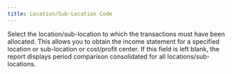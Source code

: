 ```yaml
---
title: Location/Sub-Location Code
---
```



Select the location/sub-location to which the transactions must have  been allocated. This allows you to obtain the income statement for a specified  location or sub-location or cost/profit center. If this field is left  blank, the report displays period comparison consolidated for all locations/sub-locations.
